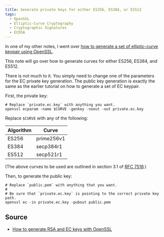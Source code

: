 ```yaml
---
title: Generate private keys for either ES256, ES384, or ES512
tags:
  - OpenSSL
  - Elliptic-Curve Cryptography
  - Cryptographic Signatures
  - ECDSA
---
```


In one of my other notes, I went over [how to generate a set of elliptic-curve keypair using OpenSSL](/generate-elliptic-curve-keypair-openssl/).

This note will go over how to generate curves for either ES256, ES384, and ES512.

There is not much to it. You simply need to change one of the parameters for the EC private key generation. The public key generation is exactly the same as the earlier tutorial on how to generate a set of EC keypair.

First, the private key:

```shell
# Replace `private.ec.key` with anything you want.
openssl ecparam -name $CURVE -genkey -noout -out private.ec.key
```

Replace `$CURVE` with any of the following:

| Algorithm | Curve      |
| --------- | ---------- |
| ES256     | prime256v1 |
| ES384     | secp384r1  |
| ES512     | secp521r1  |

(The above curves to be used are outlined in section 3.1 of [RFC 7518](https://www.rfc-editor.org/rfc/rfc7518.txt).)

Then, to generate the public key:

```shell
# Replace `public.pem` with anything that you want.
#
# Be sure that `private.ec.key` is pointing to the correct private key path.
openssl ec -in private.ec.key -pubout public.pem
```

## Source

- [How to generate RSA and EC keys with OpenSSL](https://connect2id.com/products/nimbus-jose-jwt/openssl-key-generation)
